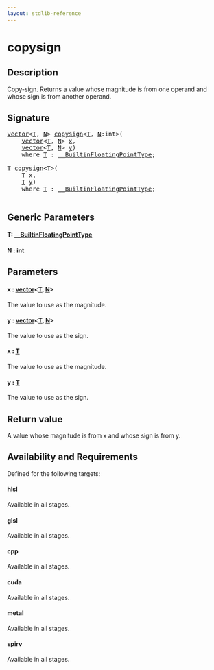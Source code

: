 ```yaml
---
layout: stdlib-reference
---
```


# copysign

## Description

Copy-sign. Returns a value whose magnitude is from one operand and whose sign is from another operand.



## Signature 

<pre>
<a href="../types/vector/index.md" class="code_type">vector</a>&lt;<a href="copysign.md#typeparam-T" class="code_type">T</a>, <a href="copysign.md#decl-N" class="code_var">N</a>&gt; <a href="copysign.md">copysign</a>&lt;<a href="copysign.md#typeparam-T" class="code_type">T</a>, <a href="copysign.md#decl-N" class="code_var">N</a>:<span class="code_keyword">int</span>&gt;(
    <a href="../types/vector/index.md" class="code_type">vector</a>&lt;<a href="copysign.md#typeparam-T" class="code_type">T</a>, <a href="copysign.md#decl-N" class="code_var">N</a>&gt; <a href="copysign.md#decl-x" class="code_param">x</a>,
    <a href="../types/vector/index.md" class="code_type">vector</a>&lt;<a href="copysign.md#typeparam-T" class="code_type">T</a>, <a href="copysign.md#decl-N" class="code_var">N</a>&gt; <a href="copysign.md#decl-y" class="code_param">y</a>)
    <span class='code_keyword'>where</span> <a href="copysign.md#typeparam-T" class="code_type">T</a> : <a href="../interfaces/0_builtinfloatingpointtype-029hm/index.md" class="code_type">__BuiltinFloatingPointType</a>;

<a href="copysign.md#typeparam-T" class="code_type">T</a> <a href="copysign.md">copysign</a>&lt;<a href="copysign.md#typeparam-T" class="code_type">T</a>&gt;(
    <a href="copysign.md#typeparam-T" class="code_type">T</a> <a href="copysign.md#decl-x" class="code_param">x</a>,
    <a href="copysign.md#typeparam-T" class="code_type">T</a> <a href="copysign.md#decl-y" class="code_param">y</a>)
    <span class='code_keyword'>where</span> <a href="copysign.md#typeparam-T" class="code_type">T</a> : <a href="../interfaces/0_builtinfloatingpointtype-029hm/index.md" class="code_type">__BuiltinFloatingPointType</a>;

</pre>

## Generic Parameters

####  <a id="typeparam-T"></a>T: [\_\_BuiltinFloatingPointType](../interfaces/0_builtinfloatingpointtype-029hm/index.md)
####  <a id="decl-N"></a>N  : int

## Parameters

####  <a id="decl-x"></a>x  : [vector](../types/vector/index.md)\<[T](../types/vector/index.md#typeparam-T), [N](../types/vector/index.md#decl-N)\>
The value to use as the magnitude.

####  <a id="decl-y"></a>y  : [vector](../types/vector/index.md)\<[T](../types/vector/index.md#typeparam-T), [N](../types/vector/index.md#decl-N)\>
The value to use as the sign.

####  <a id="decl-x"></a>x  : [T](copysign.md#typeparam-T)
The value to use as the magnitude.

####  <a id="decl-y"></a>y  : [T](copysign.md#typeparam-T)
The value to use as the sign.


## Return value
A value whose magnitude is from x and whose sign is from y.


## Availability and Requirements

Defined for the following targets:

#### hlsl
Available in all stages.

#### glsl
Available in all stages.

#### cpp
Available in all stages.

#### cuda
Available in all stages.

#### metal
Available in all stages.

#### spirv
Available in all stages.




<script>
// Fix .md links to .html when on ReadTheDocs
if (window.location.hostname.includes('readthedocs') || 
    window.location.hostname.includes('rtfd.io')) {
  document.addEventListener('DOMContentLoaded', function() {
    const links = document.querySelectorAll('a');
    links.forEach(link => {
      if (link.getAttribute('href') && link.getAttribute('href').endsWith('.md')) {
        link.href = link.href.replace(/\.md($|#|\?)/, '.html$1');
      }
    });
  });
}
</script>
